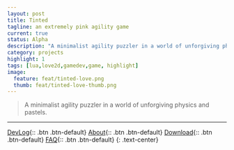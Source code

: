 ```yaml
---
layout: post
title: Tinted
tagline: an extremely pink agility game
current: true
status: Alpha
description: "A minimalist agility puzzler in a world of unforgiving physics and pastels."
category: projects
highlight: 1
tags: [lua,love2d,gamedev,game, highlight]
image:
  feature: feat/tinted-love.png
  thumb: feat/tinted-love-thumb.png
---
```


> A minimalist agility puzzler in a world of unforgiving physics and pastels.

<!--*I started Tinted as a project to end my streak of failed attempts to make games I could actually release in some fashion. It seems to be going well.*-->

---

[DevLog](/tintedlove/){:: .btn .btn-default}
[About](/tintedlove/about){:: .btn .btn-default}
[Download](http://lemtzas.itch.io/tinted){:: .btn .btn-default}
[FAQ](/tintedlove/faq){:: .btn .btn-default}
{: .text-center}

